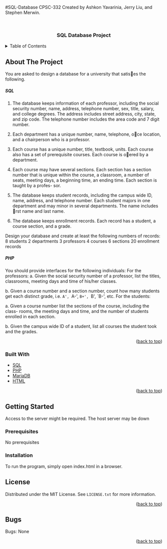 #SQL-Database
CPSC-332
Created by Ashkon Yavarinia, Jerry Liu, and Stephen Merwin.

<br />
<h3 align="center">SQL Database Project</h3>

</div>



<!-- TABLE OF CONTENTS -->
<details>
  <summary>Table of Contents</summary>
  <ol>
    <li>
      <a href="#about-the-project">About The Project</a>
      <ul>
        <li><a href="#built-with">Built With</a></li>
      </ul>
    </li>
    <li>
      <a href="#getting-started">Getting Started</a>
      <ul>
        <li><a href="#prerequisites">Prerequisites</a></li>
        <li><a href="#installation">Installation</a></li>
      </ul>
    </li>
    <li><a href="#license">License</a></li>
    <li><a href="#bugs">Bugs</a></li>
  </ol>
</details>



<!-- ABOUT THE PROJECT -->
## About The Project

You are asked to design a database for a university that satises the following.

##### SQL

1. The database keeps information of each professor, including the social
security number, name, address, telephone number, sex, title, salary, and
college degrees. The address includes street address, city, state, and zip
code. The telephone number includes the area code and 7 digit number.

2. Each department has a unique number, name, telephone, oce location,
and a chairperson who is a professor.

3. Each course has a unique number, title, textbook, units. Each course also
has a set of prerequisite courses. Each course is oered by a department.

4. Each course may have several sections. Each section has a section number
that is unique within the course, a classroom, a number of seats, meeting
days, a beginning time, an ending time. Each section is taught by a profes-
sor.

5. The database keeps student records, including the campus wide ID, name,
address, and telephone number. Each student majors in one department and
may minor in several departments. The name includes rst name and last
name.

6. The database keeps enrollment records. Each record has a student, a
course section, and a grade.



Design your database and create at least the following numbers of records:
8 students 2 departments 3 professors
4 courses 6 sections 20 enrollment records

##### PHP

You should provide interfaces for the following individuals:
For the professors:
a. Given the social security number of a professor, list the titles, classrooms,
meeting days and time of his/her classes.

b. Given a course number and a section number, count how many students
get each distinct grade, i.e. `A', `A-', `B+', `B', `B-', etc.
For the students:

a. Given a course number list the sections of the course, including the class-
rooms, the meeting days and time, and the number of students enrolled in
each section.

b. Given the campus wide ID of a student, list all courses the student took
and the grades.

<p align="right">(<a href="#top">back to top</a>)</p>



### Built With

* [SQL](https://dev.mysql.com/doc/)
* [PHP](https://www.php.net/)
* [MariaDB](https://mariadb.org/)
* [HTML](https://html.spec.whatwg.org/multipage/)


<p align="right">(<a href="#top">back to top</a>)</p>



<!-- GETTING STARTED -->
## Getting Started
Access to the server might be required. The host server may be down

### Prerequisites
 No prerequisites

### Installation
To run the program, simply open index.html in a browser.

<!-- LICENSE -->
## License

Distributed under the MIT License. See `LICENSE.txt` for more information.

<p align="right">(<a href="#top">back to top</a>)</p>



## Bugs
Bugs: None

<p align="right">(<a href="#top">back to top</a>)</p>
